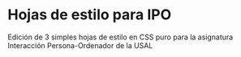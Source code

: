 # Hojas de estilo para IPO

Edición de 3 simples hojas de estilo en CSS puro para la asignatura Interacción Persona-Ordenador de la USAL
